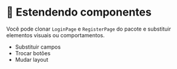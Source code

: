 # 🎨 Estendendo componentes

Você pode clonar `LoginPage` e `RegisterPage` do pacote e substituir elementos visuais ou comportamentos.

- Substituir campos
- Trocar botões
- Mudar layout